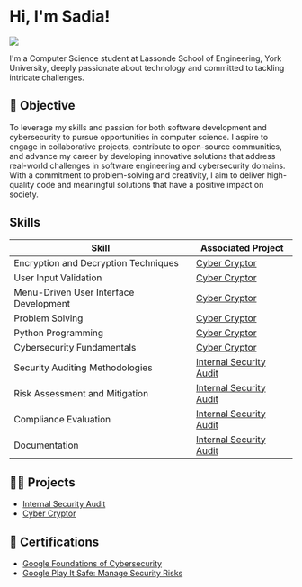 <h1>Hi, I'm Sadia! </h1>
<a href="https://linkedin.com/in/snehaow/"><img src="https://img.shields.io/badge/-LinkedIn-0072b1?&style=for-the-badge&logo=linkedin&logoColor=white" /></a>

I'm a Computer Science student at Lassonde School of Engineering, York University, deeply passionate about technology and committed to tackling intricate challenges.

## 🎯 Objective 
To leverage my skills and passion for both software development and cybersecurity to pursue opportunities in computer science. I aspire to engage in collaborative projects, contribute to open-source communities, and advance my career by developing innovative solutions that address real-world challenges in software engineering and cybersecurity domains. With a commitment to problem-solving and creativity, I aim to deliver high-quality code and meaningful solutions that have a positive impact on society.

## Skills

| Skill                                         | Associated Project         |
|-----------------------------------------------|----------------------------|
| Encryption and Decryption Techniques          | <a href="https://google.com](https://github.com/SNEHAOW/CyberCryptor/tree/main">Cyber Cryptor</a> |
| User Input Validation                         | <a href="https://google.com](https://github.com/SNEHAOW/CyberCryptor/tree/main">Cyber Cryptor</a> |
| Menu-Driven User Interface Development        | <a href="https://google.com](https://github.com/SNEHAOW/CyberCryptor/tree/main">Cyber Cryptor</a> |
| Problem Solving                               | <a href="https://google.com](https://github.com/SNEHAOW/CyberCryptor/tree/main">Cyber Cryptor</a> |
| Python Programming                            | <a href="https://google.com](https://github.com/SNEHAOW/CyberCryptor/tree/main">Cyber Cryptor</a> |
| Cybersecurity Fundamentals                    | <a href="https://google.com](https://github.com/SNEHAOW/CyberCryptor/tree/main">Cyber Cryptor</a> |
| Security Auditing Methodologies               | <a href="https://github.com/SNEHAOW/InternalSecurityAudit">Internal Security Audit</a>            |
| Risk Assessment and Mitigation                | <a href="https://github.com/SNEHAOW/InternalSecurityAudit">Internal Security Audit</a>            |
| Compliance Evaluation                         | <a href="https://github.com/SNEHAOW/InternalSecurityAudit">Internal Security Audit</a>            |
| Documentation                                 | <a href="https://github.com/SNEHAOW/InternalSecurityAudit">Internal Security Audit</a>            |


<h2>👨‍💻 Projects</h2>

- [Internal Security Audit](https://github.com/SNEHAOW/InternalSecurityAudit)
- [Cyber Cryptor](https://github.com/SNEHAOW/CyberCryptor/tree/main)


  
<h2>📄 Certifications</h2>

- [Google Foundations of Cybersecurity](https://coursera.org/share/9c4e2067d6249d7066955288ea1b84fe)
- [Google Play It Safe: Manage Security Risks](https://coursera.org/share/54f08f2e537497c8dfe665bf87a0faf3)




<!--
**joshmadakor1/joshmadakor1** is a ✨ _special_ ✨ repository because its `README.md` (this file) appears on your GitHub profile.

Here are some ideas to get you started:

- 🔭 I’m currently working on ...
- 🌱 I’m currently learning ...
- 👯 I’m looking to collaborate on ...
- 🤔 I’m looking for help with ...
- 💬 Ask me about ...
- 📫 How to reach me: ...
- 😄 Pronouns: ...
- ⚡ Fun fact: ...
-->
